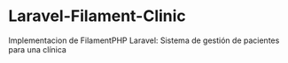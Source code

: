 # Laravel-Filament-Clinic
Implementacion de FilamentPHP Laravel: Sistema de gestión de pacientes para una clínica 
